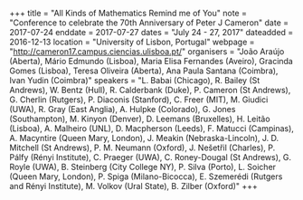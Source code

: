 +++
title = "All Kinds of Mathematics Remind me of You"
note = "Conference to celebrate the 70th Anniversary of Peter J Cameron"
date = 2017-07-24
enddate = 2017-07-27
dates = "July 24 - 27, 2017"
dateadded = 2016-12-13
location = "University of Lisbon, Portugal"
webpage = "http://cameron17.campus.ciencias.ulisboa.pt/"
organisers = "João Araújo (Aberta), Mário Edmundo (Lisboa), Maria Elisa Fernandes (Aveiro), Gracinda Gomes (Lisboa), Teresa Oliveira (Aberta), Ana Paula Santana (Coimbra), Ivan Yudin (Coimbra)"
speakers = "L. Babai (Chicago), R. Bailey (St Andrews), W. Bentz (Hull), R. Calderbank (Duke), P. Cameron (St Andrews), G. Cherlin (Rutgers), P. Diaconis (Stanford), C. Freer (MIT), M. Giudici (UWA), R. Gray (East Anglia), A. Hulpke (Colorado), G. Jones (Southampton), M. Kinyon (Denver), D. Leemans (Bruxelles), H. Leitão (Lisboa), A. Malheiro (UNL), D. Macpherson (Leeds), F. Matucci (Campinas), A. Macyntire (Queen Mary, London), J. Meakin (Nebraska-Lincoln), J. D. Mitchell (St Andrews), P. M. Neumann (Oxford), J. Nešetřil (Charles), P. Pálfy (Rényi Institute), C. Praeger (UWA), C. Roney-Dougal (St Andrews), G. Royle (UWA), B. Steinberg (City College NY), P. Silva (Porto), L. Soicher (Queen Mary, London), P. Spiga (Milano-Bicocca), E. Szemerédi (Rutgers and Rényi Institute),  M. Volkov  (Ural State), B. Zilber (Oxford)"
+++
